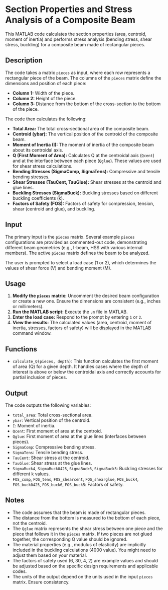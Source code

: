 # Section Properties and Stress Analysis of a Composite Beam

This MATLAB code calculates the section properties (area, centroid, moment of inertia) and performs stress analysis (bending stress, shear stress, buckling) for a composite beam made of rectangular pieces.

## Description

The code takes a matrix `pieces` as input, where each row represents a rectangular piece of the beam. The columns of the `pieces` matrix define the dimensions and position of each piece:

*   **Column 1:** Width of the piece.
*   **Column 2:** Height of the piece.
*   **Column 3:** Distance from the bottom of the cross-section to the bottom of the piece.

The code then calculates the following:

*   **Total Area:** The total cross-sectional area of the composite beam.
*   **Centroid (ybar):** The vertical position of the centroid of the composite beam.
*   **Moment of Inertia (I):** The moment of inertia of the composite beam about its centroidal axis.
*   **Q (First Moment of Area):** Calculates Q at the centroidal axis (`Qcent`) and at the interface between each piece (`Qglue`). These values are used for shear stress calculations.
*   **Bending Stresses (SigmaComp, SigmaTens):** Compressive and tensile bending stresses.
*   **Shear Stresses (TauCent, TauGlue):** Shear stresses at the centroid and glue lines.
*   **Buckling Stresses (SigmaBuck):** Buckling stresses based on different buckling coefficients (k).
*   **Factors of Safety (FOS):** Factors of safety for compression, tension, shear (centroid and glue), and buckling.

## Input

The primary input is the `pieces` matrix. Several example `pieces` configurations are provided as commented-out code, demonstrating different beam geometries (e.g., I-beam, HSS with various internal members). The active `pieces` matrix defines the beam to be analyzed.

The user is prompted to select a load case (1 or 2), which determines the values of shear force (V) and bending moment (M).

## Usage

1.  **Modify the `pieces` matrix:** Uncomment the desired beam configuration or create a new one. Ensure the dimensions are consistent (e.g., inches or millimeters).
2.  **Run the MATLAB script:** Execute the `.m` file in MATLAB.
3.  **Enter the load case:** Respond to the prompt by entering `1` or `2`.
4.  **View the results:** The calculated values (area, centroid, moment of inertia, stresses, factors of safety) will be displayed in the MATLAB command window.

## Functions

*   `calculate_Q(pieces, depth)`: This function calculates the first moment of area (Q) for a given depth. It handles cases where the depth of interest is above or below the centroidal axis and correctly accounts for partial inclusion of pieces.

## Output

The code outputs the following variables:

*   `total_area`: Total cross-sectional area.
*   `ybar`: Vertical position of the centroid.
*   `I`: Moment of inertia.
*   `Qcent`: First moment of area at the centroid.
*   `Qglue`: First moment of area at the glue lines (interfaces between pieces).
*   `SigmaComp`: Compressive bending stress.
*   `SigmaTens`: Tensile bending stress.
*   `TauCent`: Shear stress at the centroid.
*   `TauGlue`: Shear stress at the glue lines.
*   `SigmaBuck4`, `SigmaBuck0425`, `SigmaBuck6`, `SigmaBuck5`: Buckling stresses for different k values.
*   `FOS_comp`, `FOS_tens`, `FOS_shearcent`, `FOS_shearglue`, `FOS_buck4`, `FOS_buck0425`, `FOS_buck6`, `FOS_buck5`: Factors of safety.

## Notes

*   The code assumes that the beam is made of rectangular pieces.
*   The distance from the bottom is measured to the bottom of each piece, not the centroid.
*   The `Qglue` matrix represents the shear stress between one piece and the piece that follows it in the `pieces` matrix. If two pieces are not glued together, the corresponding Q value should be ignored.
*   The material properties (e.g., modulus of elasticity) are implicitly included in the buckling calculations (4000 value). You might need to adjust them based on your material.
*   The factors of safety used (6, 30, 4, 2) are example values and should be adjusted based on the specific design requirements and applicable codes.
*   The units of the output depend on the units used in the input `pieces` matrix. Ensure consistency.
